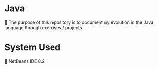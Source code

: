# Java

🎯 The purpose of this repository is to document my evolution in the Java language through exercises / projects.

# System Used

🚀 NetBeans IDE 8.2
